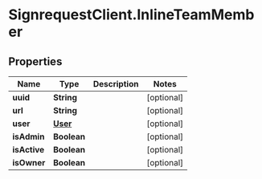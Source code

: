 # SignrequestClient.InlineTeamMember

## Properties
Name | Type | Description | Notes
------------ | ------------- | ------------- | -------------
**uuid** | **String** |  | [optional] 
**url** | **String** |  | [optional] 
**user** | [**User**](User.md) |  | [optional] 
**isAdmin** | **Boolean** |  | [optional] 
**isActive** | **Boolean** |  | [optional] 
**isOwner** | **Boolean** |  | [optional] 


